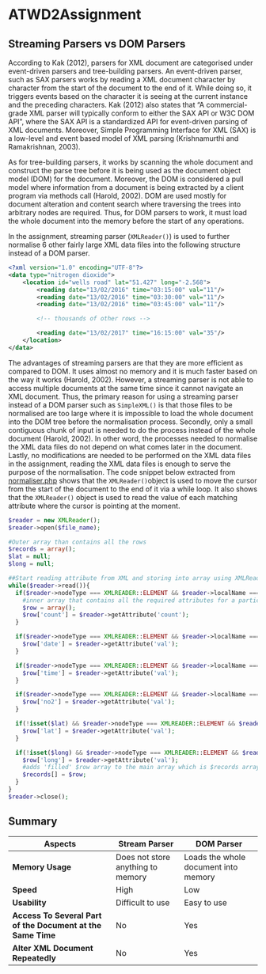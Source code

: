 # ATWD2Assignment
## Streaming Parsers vs DOM Parsers
According to Kak (2012), parsers for XML document are categorised under event-driven parsers and tree-building parsers. An event-driven parser, such as SAX parsers works by reading a XML document character by character from the start of the document to the end of it. While doing so, it triggers events based on the character it is seeing at the current instance and the preceding characters. Kak (2012) also states that “A commercial-grade XML parser will typically conform to either the SAX API or W3C DOM API”, where the SAX API is a standardized API for event-driven parsing of XML documents. Moreover, Simple Programming Interface for XML (SAX) is a low-level and event based model of XML parsing (Krishnamurthi and Ramakrishnan, 2003). 
  
As for tree-building parsers, it works by scanning the whole document and construct the parse tree before it is being used as the document object model (DOM) for the document. Moreover, the DOM is considered a pull model where information from a document is being extracted by a client program via methods call (Harold, 2002). DOM are used mostly for document alteration and content search where traversing the trees into arbitrary nodes are required. Thus, for DOM parsers to work, it must load the whole document into the memory before the start of any operations.  

In the assignment, streaming parser (`XMLReader()`) is used to further normalise 6 other fairly large XML data files into the following structure instead of a DOM parser.

```XML
<?xml version="1.0" encoding="UTF-8"?>
<data type="nitrogen dioxide">
    <location id="wells road" lat="51.427" long="-2.568">
        <reading date="13/02/2016" time="03:15:00" val="11"/>
        <reading date="13/02/2016" time="03:30:00" val="11"/>
        <reading date="13/02/2016" time="03:45:00" val="11"/>

        <!-- thousands of other rows -->

        <reading date="13/02/2017" time="16:15:00" val="35"/>
    </location>
</data>
```
The advantages of streaming parsers are that they are more efficient as compared to DOM. It uses almost no memory and it is much faster based on the way it works (Harold, 2002). However, a streaming parser is not able to access multiple documents at the same time since it cannot navigate an XML document. Thus, the primary reason for using a streaming parser instead of a DOM parser such as `SimpleXML()` is that those files to be normalised are too large where it is impossible to load the whole document into the DOM tree before the normalisation process. Secondly, only a small contiguous chunk of input is needed to do the process instead of the whole document (Harold, 2002). In other word, the processes needed to normalise the XML data files do not depend on what comes later in the document. Lastly, no modifications are needed to be performed on the XML data files in the assignment, reading the XML data files is enough to serve the purpose of the normalisation. The code snippet below extracted from [normaliser.php](https://github.com/ericstaryou/ATWD2Assignment/blob/master/normaliser.php) shows that the `XMLReader()`object is used to move the cursor from the start of the document to the end of it via a while loop. It also shows that the `XMLReader()` object is used to read the value of each matching attribute where the cursor is pointing at the moment.

```php
$reader = new XMLReader();
$reader->open($file_name);

#Outer array than contains all the rows
$records = array();
$lat = null;
$long = null;

##Start reading attribute from XML and storing into array using XMLReader 
while($reader->read()){
  if($reader->nodeType === XMLREADER::ELEMENT && $reader->localName === 'row'){
    #inner array that contains all the required attributes for a particular row
    $row = array();
    $row['count'] = $reader->getAttribute('count');
  }

  if($reader->nodeType === XMLREADER::ELEMENT && $reader->localName === 'date'){
    $row['date'] = $reader->getAttribute('val');
  }

  if($reader->nodeType === XMLREADER::ELEMENT && $reader->localName === 'time'){
    $row['time'] = $reader->getAttribute('val');
  }

  if($reader->nodeType === XMLREADER::ELEMENT && $reader->localName === 'no2'){
    $row['no2'] = $reader->getAttribute('val');
  }

  if(!isset($lat) && $reader->nodeType === XMLREADER::ELEMENT && $reader->localName === 'lat'){
    $row['lat'] = $reader->getAttribute('val');
  }

  if(!isset($long) && $reader->nodeType === XMLREADER::ELEMENT && $reader->localName === 'long'){
    $row['long'] = $reader->getAttribute('val');
    #adds 'filled' $row array to the main array which is $records array
    $records[] = $row;
  }
}
$reader->close();
```
## Summary 
| Aspects | Stream Parser | DOM Parser | 
| ------ | ----------- | -----------|
| **Memory Usage**   | Does not store anything to memory |  Loads the whole document into memory |
| **Speed** | High | Low |
| **Usability**    | Difficult to use | Easy to use |
| **Access To Several Part of the Document at the Same Time**    | No | Yes |
| **Alter XML Document Repeatedly**    | No | Yes |


